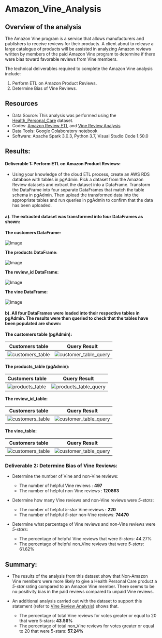 # Amazon_Vine_Analysis

## Overview of the analysis
The Amazon Vine program is a service that allows manufacturers and publishers to receive reviews for their products. A client about to release a large catalogue of products will be assisted in analyzing Amazon reviews written by members of the paid Amazon Vine program to determine if there were bias toward favorable reviews from Vine members. <br />

The technical deliverables required to complete the Amazon Vine analysis include: <br />

1. Perform ETL on Amazon Product Reviews.
2. Determine Bias of Vine Reviews.


## Resources
- Data Source: This analysis was performed using the  [Health_Personal_Care](https://s3.amazonaws.com/amazon-reviews-pds/tsv/amazon_reviews_us_Health_Personal_Care_v1_00.tsv.gz) dataset.
-  Codes: [Amazon Review ETL](https://github.com/aobasuyi/Amazon_Vine_Analysis/blob/main/Amazon_Reviews_ETL.ipynb) and [Vine Review Analysis](https://github.com/aobasuyi/Amazon_Vine_Analysis/blob/main/Vine_Review_Analysis.ipynb)
- Data Tools:  Google Colaboratory notebook
- Software: Apache Spark 3.0.3, Python 3.7, Visual Studio Code 1.50.0 


## Results: 

#### Deliverable 1: Perform ETL on Amazon Product Reviews:

- Using your knowledge of the cloud ETL process, create an AWS RDS database with tables in pgAdmin. Pick a dataset from the Amazon Review datasets and extract the dataset into a DataFrame. Transform the DataFrame into four separate DataFrames that match the table schema in pgAdmin. Then upload the transformed data into the appropriate tables and run queries in pgAdmin to confirm that the data has been uploaded.

#### a). The extracted dataset was transformed into four DataFrames as shown:

**The customers DataFrame:** <br />
<br /> ![Image](Dataframe_images/customer_df.png) <br />

**The products DataFrame:** <br />
<br /> ![Image](Dataframe_images/products_df.png) <br />

**The review_id DataFrame:** <br />
<br /> ![Image](Dataframe_images/review_id_df.png) <br />

**The vine DataFrame:** <br />
<br /> ![Image](Dataframe_images/vine_df.png) <br />

#### b). All four DataFrames were loaded into their respective tables in pgAdmin. The results were then queried to check that the tables have been populated are shown:

**The customers table (pgAdmin):** <br />

| Customers table  | Query Result |
| ------------- | ------------- |
| ![customers_table](Images/customers_table.png)  | ![customer_table_query](Images/customers_table_message.png) |

**The products_table (pgAdmin):** <br />

| Customers table  | Query Result |
| ------------- | ------------- |
| ![products_table](Images/products_table.png)  | ![products_table_query](Images/product_table_message.png) |

**The review_id_table:** <br />

| Customers table  | Query Result |
| ------------- | ------------- |
| ![customers_table](Images/review_id_table.png)  | ![customer_table_query](Images/review_id_table_message.png) |


**The vine_table:** <br />

| Customers table  | Query Result |
| ------------- | ------------- |
| ![customers_table](Images/vine_table.png)  | ![customer_table_query](Images/vine_table_message.png) |


### Deliverable 2: Determine Bias of Vine Reviews:

- Determine the number of Vine and non-Vine reviews: <br />
    - The number of helpful Vine reviews : **497**
    - The number of helpful non-Vine reviews : **120863**

- Determine how many Vine reviews and non-Vine reviews were *5-stars*:<br />
    - The number of helpful *5-star* Vine reviews : **220**
    - The number of helpful *5-star* non-Vine reviews: **74470**

- Determine what percentage of Vine reviews and non-Vine reviews were *5-stars*:<br />
    - The percentage of helpful Vine reviews that were *5-stars*: 44.27%
    - The percentage of helpful non_Vine reviews that were *5-stars*: 61.62%

## Summary: 
- The results of the analysis from this dataset show that Non-Amazon Vine members were more likely to give a Health Personal Care product a *5-star* rating compared to an Amazon Vine member. There seems to be no positivity bias in the paid reviews compared to unpaid Vine reviews.

- An additional analysis carried out with the dataset to support this statement (refer to [Vine Review Analysis](https://github.com/aobasuyi/Amazon_Vine_Analysis/blob/main/Vine_Review_Analysis.ipynb)) shows that.
    - The percentage of total Vine reviews for votes greater or equal to 20 that were 5-stars: **43.56%**
    - The percentage of total non_Vine reviews for votes greater or equal to 20 that were 5-stars: **57.24%**
